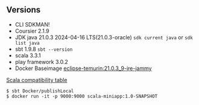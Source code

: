 ## Versions
- CLI SDKMAN!
- Coursier 2.1.9
- JDK java 21.0.3 2024-04-16 LTS(21.0.3-oracle) ```sdk current java``` or ```sdk list java```
- sbt 1.9.8 ```sbt --version```
- scala 3.3.1
- play framework 3.0.2
- Docker Baseimage [eclipse-temurin:21.0.3_9-jre-jammy](https://github.com/adoptium/containers/blob/057e5aa7581e96b8a2334290e750b329d62abfdf/21/jdk/ubuntu/jammy/Dockerfile)

[Scala compatibility table](https://docs.scala-lang.org/overviews/jdk-compatibility/overview.html)

```
$ sbt Docker/publishLocal
$ docker run -it -p 9000:9000 scala-miniapp:1.0-SNAPSHOT
```